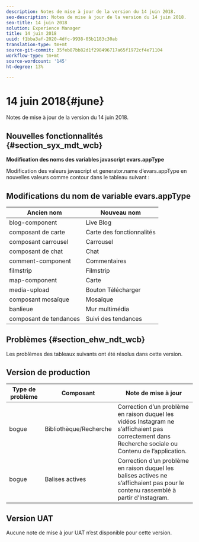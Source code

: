 ```yaml
---
description: Notes de mise à jour de la version du 14 juin 2018.
seo-description: Notes de mise à jour de la version du 14 juin 2018.
seo-title: 14 juin 2018
solution: Experience Manager
title: 14 juin 2018
uuid: f1bba3af-2020-4dfc-9938-05b1183c30ab
translation-type: tm+mt
source-git-commit: 35feb87bb82d1f298496717a65f1972cf4e71104
workflow-type: tm+mt
source-wordcount: '145'
ht-degree: 13%

---
```



# 14 juin 2018{#june}

Notes de mise à jour de la version du 14 juin 2018.

## Nouvelles fonctionnalités {#section_syx_mdt_wcb}

**Modification des noms des variables javascript evars.appType**

Modification des valeurs javascript et generator.name d’evars.appType en nouvelles valeurs comme contour dans le tableau suivant :

## Modifications du nom de variable evars.appType

| Ancien nom | Nouveau nom |
|---|---|
| blog-component | Live Blog |
| composant de carte | Carte des fonctionnalités |
| composant carrousel | Carrousel |
| composant de chat | Chat |
| comment-component | Commentaires |
| filmstrip | Filmstrip |
| map-component | Carte |
| media-upload | Bouton Télécharger |
| composant mosaïque | Mosaïque |
| banlieue | Mur multimédia |
| composant de tendances | Suivi des tendances |

## Problèmes {#section_ehw_ndt_wcb}

Les problèmes des tableaux suivants ont été résolus dans cette version.

## Version de production

| **Type de problème** | **Composant** | **Note de mise à jour** |
|---|---|---|
| bogue | Bibliothèque/Recherche | Correction d’un problème en raison duquel les vidéos Instagram ne s’affichaient pas correctement dans Recherche sociale ou Contenu de l’application. |
| bogue | Balises actives | Correction d’un problème en raison duquel les balises actives ne s’affichaient pas pour le contenu rassemblé à partir d’Instagram. |

## Version UAT

Aucune note de mise à jour UAT n’est disponible pour cette version.
